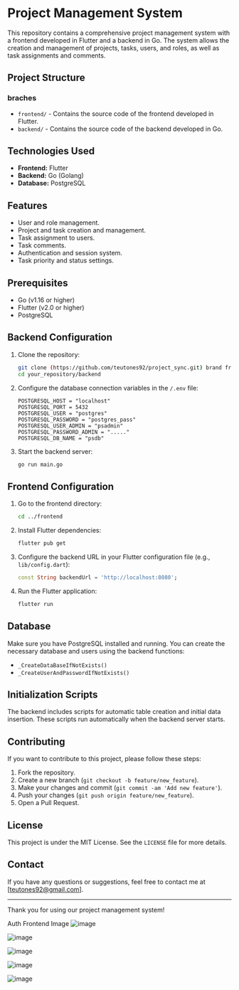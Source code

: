 # Project Management System

This repository contains a comprehensive project management system with a frontend developed in Flutter and a backend in Go. The system allows the creation and management of projects, tasks, users, and roles, as well as task assignments and comments.

## Project Structure

### braches
- `frontend/` - Contains the source code of the frontend developed in Flutter.
- `backend/` - Contains the source code of the backend developed in Go.

## Technologies Used

- **Frontend:** Flutter
- **Backend:** Go (Golang)
- **Database:** PostgreSQL

## Features

- User and role management.
- Project and task creation and management.
- Task assignment to users.
- Task comments.
- Authentication and session system.
- Task priority and status settings.

## Prerequisites

- Go (v1.16 or higher)
- Flutter (v2.0 or higher)
- PostgreSQL

## Backend Configuration

1. Clone the repository:

    ```bash
    git clone (https://github.com/teutones92/project_sync.git) brand frontend and backend
    cd your_repository/backend
    ```

2. Configure the database connection variables in the `/.env` file:

    ```plaintext
    POSTGRESQL_HOST = "localhost"
    POSTGRESQL_PORT = 5432
    POSTGRESQL_USER = "postgres"
    POSTGRESQL_PASSWORD = "postgres_pass"
    POSTGRESQL_USER_ADMIN = "psadmin"
    POSTGRESQL_PASSWORD_ADMIN = "....."
    POSTGRESQL_DB_NAME = "psdb"
    ```

3. Start the backend server:

    ```bash
    go run main.go
    ```

## Frontend Configuration

1. Go to the frontend directory:

    ```bash
    cd ../frontend
    ```

2. Install Flutter dependencies:

    ```bash
    flutter pub get
    ```

3. Configure the backend URL in your Flutter configuration file (e.g., `lib/config.dart`):

    ```dart
    const String backendUrl = 'http://localhost:8080';
    ```

4. Run the Flutter application:

    ```bash
    flutter run
    ```

## Database

Make sure you have PostgreSQL installed and running. You can create the necessary database and users using the backend functions:

- `_CreateDataBaseIfNotExists()`
- `_CreateUserAndPasswordIfNotExists()`

## Initialization Scripts

The backend includes scripts for automatic table creation and initial data insertion. These scripts run automatically when the backend server starts.

## Contributing

If you want to contribute to this project, please follow these steps:

1. Fork the repository.
2. Create a new branch (`git checkout -b feature/new_feature`).
3. Make your changes and commit (`git commit -am 'Add new feature'`).
4. Push your changes (`git push origin feature/new_feature`).
5. Open a Pull Request.

## License

This project is under the MIT License. See the `LICENSE` file for more details.

## Contact

If you have any questions or suggestions, feel free to contact me at [teutones92@gmail.com].

---

Thank you for using our project management system!

Auth Frontend Image
![image](https://github.com/teutones92/project_sync/assets/72642474/f1620888-72cd-4468-ade4-368c7d1d572d)

![image](https://github.com/teutones92/project_sync/assets/72642474/d1f3886c-3956-424e-be9a-6c9a86377493)

![image](https://github.com/teutones92/project_sync/assets/72642474/c4b0c3e7-9e75-464c-853e-e9a0c8c0f479)

![image](https://github.com/teutones92/project_sync/assets/72642474/f9fe6502-24cf-499b-af7b-8fddd1ed6477)

![image](https://github.com/teutones92/project_sync/assets/72642474/6410783e-74c0-4951-bdfe-44a7f58d3794)
